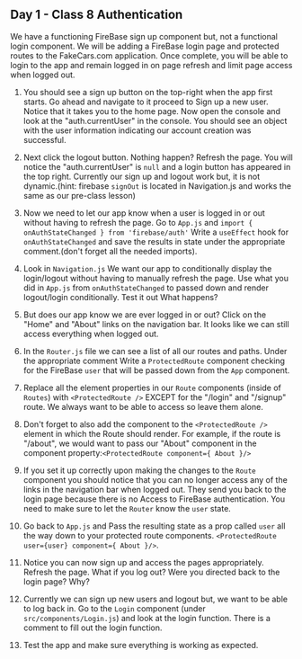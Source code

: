 ## Day 1 - Class 8 Authentication

We have a functioning FireBase sign up component but, not a functional login component. We will be adding a FireBase login page and protected routes to the FakeCars.com application. Once complete, you will be able to login to the app and remain logged in on page refresh and limit page access when logged out.

1. You should see a sign up button on the top-right when the app first starts. Go ahead and navigate to it proceed to Sign up a new user. Notice that it takes you to the home page. Now open the console and look at the "auth.currentUser" in the console. You should see an object with the user information indicating our account creation was successful.

2. Next click the logout button. Nothing happen? Refresh the page. You will notice the "auth.currentUser" is `null` and a login button has appeared in the top right. Currently our sign up and logout work but, it is not dynamic.(hint: firebase `signOut` is located in Navigation.js and works the same as our pre-class lesson)

3. Now we need to let our app know when a user is logged in or out without having to refresh the page. Go to `App.js` and `import { onAuthStateChanged } from 'firebase/auth'` Write a `useEffect` hook for `onAuthStateChanged` and save the results in state under the appropriate comment.(don't forget all the needed imports).

4. Look in `Navigation.js` We want our app to conditionally display the login/logout without having to manually refresh the page. Use what you did in `App.js` from `onAuthStateChanged` to passed down and render logout/login conditionally. Test it out What happens?

5. But does our app know we are ever logged in or out? Click on the "Home" and "About" links on the navigation bar. It looks like we can still access everything when logged out.

6. In the `Router.js` file we can see a list of all our routes and paths. Under the appropriate comment Write a `ProtectedRoute` component checking for the FireBase `user` that will be passed down from the `App` component.

7. Replace all the element properties in our `Route` components (inside of `Routes`) with `<ProtectedRoute />` EXCEPT for the "/login" and "/signup" route. We always want to be able to access so leave them alone.

8. Don't forget to also add the component to the `<ProtectedRoute />` element in which the Route should render. For example, if the route is "/about", we would want to pass our "About" component in the component property:`<ProtectedRoute component={ About }/>`

9. If you set it up correctly upon making the changes to the `Route` component you should notice that you can no longer access any of the links in the navigation bar when logged out. They send you back to the login page because there is no Access to FireBase authentication. You need to make sure to let the `Router` know the `user` state.

10. Go back to `App.js` and Pass the resulting state as a prop called `user` all the way down to your protected route components. `<ProtectedRoute user={user} component={ About }/>`.

11. Notice you can now sign up and access the pages appropriately. Refresh the page. What if you log out? Were you directed back to the login page? Why?

12. Currently we can sign up new users and logout but, we want to be able to log back in. Go to the `Login` component (under `src/components/Login.js`) and look at the login function. There is a comment to fill out the login function.

13. Test the app and make sure everything is working as expected.
